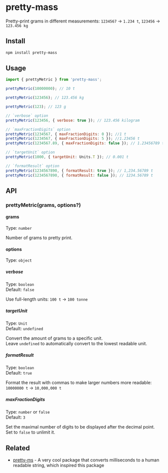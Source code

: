 # pretty-mass

Pretty-print grams in different measurements: `1234567` -> `1.234 t`, `123456` -> `123.456 kg`

## Install

```sh
npm install pretty-mass
```

## Usage

```js
import { prettyMetric } from 'pretty-mass';

prettyMetric(10000000); // 10 t

prettyMetric(123456); // 123.456 kg

prettyMetric(123); // 123 g

// `verbose` option
prettyMetric(123456, { verbose: true }); // 123.456 kilogram

// `maxFractionDigits` option
prettyMetric(1234567, { maxFractionDigits: 0 }); //1 t
prettyMetric(1234567, { maxFractionDigits: 5 }); //1.23456 t
prettyMetric(1234567.89, { maxFractionDigits: false }); // 1.23456789 t

// `targetUnit` option
prettyMetric(1000, { targetUnit: Units.T }); // 0.001 t

// `formatResult` option
prettyMetric(1234567890, { formatResult: true }); // 1,234.56789 t
prettyMetric(1234567890, { formatResult: false }); // 1234.56789 t

```

## API

### prettyMetric(grams, options?)

#### grams

Type: `number`

Number of grams to pretty print.

#### options

Type: `object`

##### verbose

Type: `boolean`\
Default: `false`

Use full-length units: `100 t` -> `100 tonne`

##### targetUnit

Type: `Unit`\
Default: `undefined`

Convert the amount of grams to a specific unit.\
Leave `undefined` to automatically convert to the lowest readable unit.

##### formatResult

Type: `boolean`\
Default: `true`

Format the result with commas to make larger numbers more readable: `10000000 t` -> `10,000,000 t`

##### maxFractionDigits

Type: `number` or `false`\
Default: `3`

Set the maximal number of digits to be displayed after the decimal point.\
Set to `false` to unlimit it.

## Related

- [pretty-ms](https://github.com/sindresorhus/pretty-ms) - A very cool package that converts milliseconds to a human readable string, which inspired this package